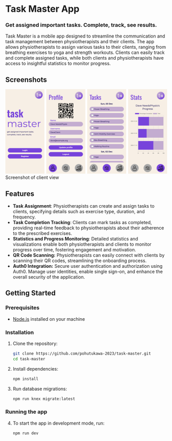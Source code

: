# Task Master App

### Get assigned important tasks. Complete, track, see results.

Task Master is a mobile app designed to streamline the communication and task management between physiotherapists and their clients. The app allows physiotherapists to assign various tasks to their clients, ranging from breathing exercises to yoga and strength workouts. Clients can easily track and complete assigned tasks, while both clients and physiotherapists have access to insightful statistics to monitor progress.

## Screenshots

![Screenshot of client view](/public/taskmaster.png)
Screenshot of client view

## Features

- **Task Assignment**: Physiotherapists can create and assign tasks to clients, specifying details such as exercise type, duration, and frequency.
- **Task Completion Tracking**: Clients can mark tasks as completed, providing real-time feedback to physiotherapists about their adherence to the prescribed exercises.
- **Statistics and Progress Monitoring**: Detailed statistics and visualizations enable both physiotherapists and clients to monitor progress over time, fostering engagement and motivation.
- **QR Code Scanning:** Physiotherapists can easily connect with clients by scanning their QR codes, streamlining the onboarding process.
- **Auth0 Integration:** Secure user authentication and authorization using Auth0. Manage user identities, enable single sign-on, and enhance the overall security of the application.

## Getting Started

### Prerequisites

- [Node.js](https://nodejs.org/) installed on your machine

### Installation

1. Clone the repository:

    ```bash
    git clone https://github.com/pohutukawa-2023/task-master.git
    cd task-master
    ```

2. Install dependencies:

    ```bash
    npm install
    ```

3. Run database migrations:

    ```bash
    npm run knex migrate:latest
    ```

### Running the app
4. To start the app in development mode, run:

    ```bash
    npm run dev
    ```

<!-- # User stories

- [] As a user, I want to be able to log in and personal account and see my name somewhere
- [] As a user, I want to see the home page, then sign in
- [] As a user, I want to create, edit and delete my own tasks - stretch 
- [] As a user, I want to be able to set daily, weekly, monthly view
- [] As a user, I want buttons of my tasks, to be able to press them and complete a daily task
- [] As a user, I shouldn't be able to delete a task assigned to me by an admin
- [] As a user, I want to see a lock on tasks I can't delete
- [] As a user, I want to be able to see my own stats - stretch
- [] As a user, I want to distinguish where each of the tasks are coming from
- [] As a user, I want notifications for when I need to do each task
- [] As a user, I want a minimalistic app
- [] As a user, I want a mobile phone app

- [] As an admin, I want my own view of tasks I can pick
- [] As an admin, I want to see a client list and their stats
- [] As an admin, I want to be able to assign tasks to a specific client
- [] As an admin, I want a view of all the tasks
- [] As an admin, I want to be able to assign tasks to certain dates
- [] As an admin, I want to be able to add a new client
- [] As an admin, I want this private data to be protected
- [] As an admin, I want a desktop view
- [] As an admin, I want to be able to use a QR code to access my client's page
- [] As an admin, I 

- [] I want to run WAVE and have no errors
- [] I want to run lighthouse and have above 90% performance
- [] I want at least 20 unit tests to pass

- [] I want the following features:
  - [] meditation 
  - [] breathe 
  - [] 


## Styles

Colour Palette 

white - #FFFBF5 (primary)
beige - #F7EFE5 (primaryBeige)
lilac - #C3ACD0 (lightPurple)
purple - #7743DB (darkPurple)
navy - #0A0047 (darkNavy)
#F27C7C (warning)

Fonts

title - chunk five and pontiac
body - Pontiac
logo - Lucidity condensed


## MVP 

- Authentication for client/admin with authorisation for admin only access
- Ability to make/delete/edit tasks for client (admin only)
- Ability to receive and complete tasks (client)
- Displays on a phone (mobile first styling)
- Ability to search for existing clients
- Client/admin is able to register for account
- Display dashboard down the bottom to link to other pages
- Deploy our app
- Do 20 tests

// patch for client side - xavier
// editing task admin - pathik
// add tasks admin - david

// 1 - admin only fix (me)
// 2 - dave and pathik
// 3 - xavier
// 4 - displays on a phone -kirsty
// 5 - use id to get a client - david (type the username)
// 6 - create an admin button - david
// 7 - display dashboard -kirsty
// 8 - deploy
// 9 - do 20 tests - all

// stats - display the stats - kirsty

## Canva

https://www.canva.com/design/DAF1ghbFOtc/pi2yHcM0OICUMSrxah55Lw/edit?utm_content=DAF1ghbFOtc&utm_campaign=designshare&utm_medium=link2&utm_source=sharebutton -->